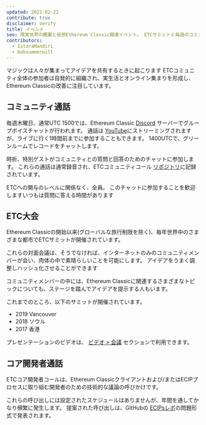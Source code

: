 ```yaml
---
updated: 2022-02-22
contribute: true
disclaimer: verify
title: イベント
seo: 現実世界の概要と仮想Ethereum Classic関連イベント。 ETCサミットと毎週のコミュニティコールはすべての人に歓迎されています!
contributors:
  - IstoraMandiri
  - bobsummerwill
---
```


マジックは人々が集まってアイデアを共有するときに起こります ETCコミュニティ全体の参加者は自発的に組織され、実生活とオンライン集まりを形成し、Ethereum Classicの改善に注目しています。

## コミュニティ通話

毎週木曜日、通常UTC 1500では、Ethereum Classic [Discord](https://ethereumclassic.org/discord) サーバーでグループボイスチャットが行われます。 通話は [YouTube](https://www.youtube.com/channel/UCp07VPnC1ejyAp5gMvvA4dw/videos)にストリーミングされますが、ライブに行く1時間前までに参加することもできます。 1400UTCで、グリーンルームでレコードをチャットします。

時折、特別ゲストがコミュニティとの質問と回答のためのチャットに参加します。 これらの通話は通常録音され、ETCコミュニティコール [リポジトリ](https://github.com/ethereumclassic/community-calls)に記録されています。

ETCへの関与のレベルに関係なく、全員。 このチャットに参加することを歓迎しますいつもは質問に答える時間があります

## ETC大会

Ethereum Classicの開始以来(グローバルな旅行制限を除く)、毎年世界中のさまざまな都市でETCサミットが開催されています。

これらの対面会議は、そうでなければ、インターネットのみのコミュニティメンバーが会い、肉体の中で素晴らしいことを可能にします。 アイデアをうまく調整しハッシュ化させることができます

コミュニティメンバーの中には、Ethereum Classicに関連するさまざまなトピックについても、ステージを踏んでアイデアを提示する人もいます。

これまでのところ、以下のサミットが開催されています。

- 2019 Vancouver
- 2018 ソウル
- 2017 香港

プレゼンテーションのビデオは、 [ビデオ > 会議](/videos/conferences) セクションで利用できます。

## コア開発者通話

ETCコア開発者コールは、Ethereum Classicクライアントおよび/またはECIPプロセスに取り組む開発者のための技術的な議論の呼びかけです。

これらの呼び出しには設定されたスケジュールはありませんが、年間を通してかなり頻繁に発生します。 提案された呼び出しは、GitHubの [ECIPsレポ](https://github.com/ethereumclassic/ECIPs/issues?q=is%3Aissue+Devs+Call)の問題形式で発表されます。
